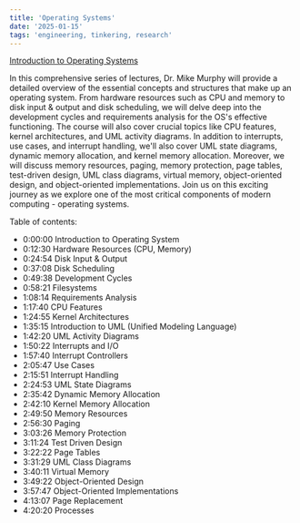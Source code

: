 ```yaml
---
title: 'Operating Systems'
date: '2025-01-15'
tags: 'engineering, tinkering, research'
---
```


[Introduction to Operating Systems](https://www.youtube.com/watch?v=dOiA2nNJpc0)

In this comprehensive series of lectures, Dr. Mike Murphy will provide a detailed overview of the essential concepts and structures that make up an operating system. From hardware resources such as CPU and memory to disk input & output and disk scheduling, we will delve deep into the development cycles and requirements analysis for the OS's effective functioning. The course will also cover crucial topics like CPU features, kernel architectures, and UML activity diagrams. In addition to interrupts, use cases, and interrupt handling, we'll also cover UML state diagrams, dynamic memory allocation, and kernel memory allocation. Moreover, we will discuss memory resources, paging, memory protection, page tables, test-driven design, UML class diagrams, virtual memory, object-oriented design, and object-oriented implementations. Join us on this exciting journey as we explore one of the most critical components of modern computing - operating systems. 

Table of contents:

- 0:00:00 Introduction to Operating System
- 0:12:30 Hardware Resources (CPU, Memory)
- 0:24:54 Disk Input & Output
- 0:37:08 Disk Scheduling 
- 0:49:38 Development Cycles
- 0:58:21 Filesystems 
- 1:08:14 Requirements Analysis
- 1:17:40 CPU Features
- 1:24:55 Kernel Architectures
- 1:35:15 Introduction to UML (Unified Modeling Language)
- 1:42:20 UML Activity Diagrams
- 1:50:22 Interrupts and I/O
- 1:57:40 Interrupt Controllers
- 2:05:47 Use Cases
- 2:15:51 Interrupt Handling
- 2:24:53 UML State Diagrams
- 2:35:42 Dynamic Memory Allocation
- 2:42:10 Kernel Memory Allocation
- 2:49:50 Memory Resources
- 2:56:30 Paging
- 3:03:26 Memory Protection
- 3:11:24 Test Driven Design
- 3:22:22 Page Tables
- 3:31:29 UML Class Diagrams
- 3:40:11 Virtual Memory
- 3:49:22 Object-Oriented Design
- 3:57:47 Object-Oriented Implementations
- 4:13:07 Page Replacement
- 4:20:20 Processes
